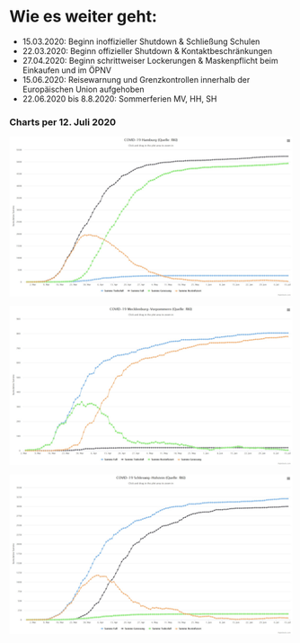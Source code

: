 #

Wie es weiter geht:
===================

* 15.03.2020: Beginn inoffizieller Shutdown & Schließung Schulen
* 22.03.2020: Beginn offizieller Shutdown & Kontaktbeschränkungen
* 27.04.2020: Beginn schrittweiser Lockerungen & Maskenpflicht beim Einkaufen und im ÖPNV
* 15.06.2020: Reisewarnung und Grenzkontrollen innerhalb der Europäischen Union aufgehoben
* 22.06.2020 bis 8.8.2020: Sommerferien MV, HH, SH

### Charts per 12. Juli 2020

![chart_hh_2020_07_12.jpg](img/chart_hh_2020_07_12.jpg)


![chart_mv_2020_07_12.jpg](img/chart_mv_2020_07_12.jpg)


![chart_sh_2020_07_12.jpg](img/chart_sh_2020_07_12.jpg)
